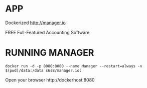 # APP
Dockerized http://manager.io

FREE Full-Featured Accounting Software

# RUNNING MANAGER
```
docker run -d -p 8080:8080 --name Manager --restart=always -v $(pwd)/data:/data s6s8/manager.io:
```

Open your browser http://dockerhost:8080

